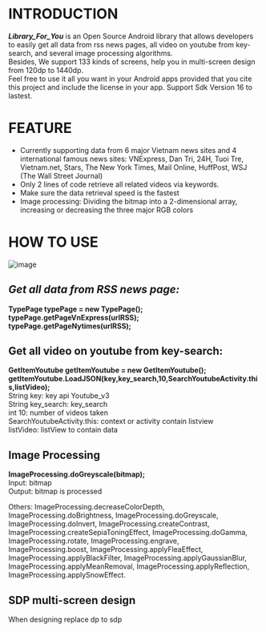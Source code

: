 # **INTRODUCTION**

_**Library_For_You**_ is an Open Source Android library that allows developers to easily get all data from rss news pages, all video on youtube from key-search, and several image processing algorithms. <br>
Besides, We support 133 kinds of screens, help you in multi-screen design from 120dp to 1440dp. <br>
Feel free to use it all you want in your Android apps provided that you cite this project and include the license in your app. Support Sdk Version 16 to lastest. <br>

# **FEATURE**
* Currently supporting data from 6 major Vietnam news sites and 4 international famous news sites: VNExpress, Dan Tri, 24H, Tuoi Tre, Vietnam.net, Stars, The New York Times, Mail Online, HuffPost, WSJ (The Wall Street Journal)
* Only 2 lines of code retrieve all related videos via keywords.
* Make sure the data retrieval speed is the fastest
* Image processing: Dividing the bitmap into a 2-dimensional array, increasing or decreasing the three major RGB colors

# **HOW TO USE**
![image](https://user-images.githubusercontent.com/40598538/50789010-918d0c80-12ed-11e9-9417-2a9134f39acb.png)

## **_Get all data from RSS news page:_**


**TypePage typePage = new TypePage();** <br>
**typePage.getPageVnExpress(urlRSS);** <br>
**typePage.getPageNytimes(urlRSS);** <br>

## **Get all video on youtube from key-search:** 
**GetItemYoutube getItemYoutube = new GetItemYoutube();** <br>
**getItemYoutube.LoadJSON(key,key_search,10,SearchYoutubeActivity.this,listVideo);** <br>
String key: key api Youtube_v3 <br>
String key_search: key_search <br>
int 10: number of videos taken <br>
SearchYoutubeActivity.this: context or activity contain listview <br>
listVideo: listView to contain data <br>

## **Image Processing**
**ImageProcessing.doGreyscale(bitmap);** <br>
Input: bitmap <br>
Output: bitmap is processed <br>

Others: ImageProcessing.decreaseColorDepth, ImageProcessing.doBrightness, ImageProcessing.doGreyscale, ImageProcessing.doInvert, ImageProcessing.createContrast, ImageProcessing.createSepiaToningEffect, ImageProcessing.doGamma, ImageProcessing.rotate, ImageProcessing.engrave, ImageProcessing.boost, ImageProcessing.applyFleaEffect, ImageProcessing.applyBlackFilter, ImageProcessing.applyGaussianBlur, ImageProcessing.applyMeanRemoval, ImageProcessing.applyReflection, ImageProcessing.applySnowEffect.

## **SDP multi-screen design**
When designing replace dp to sdp

## 
